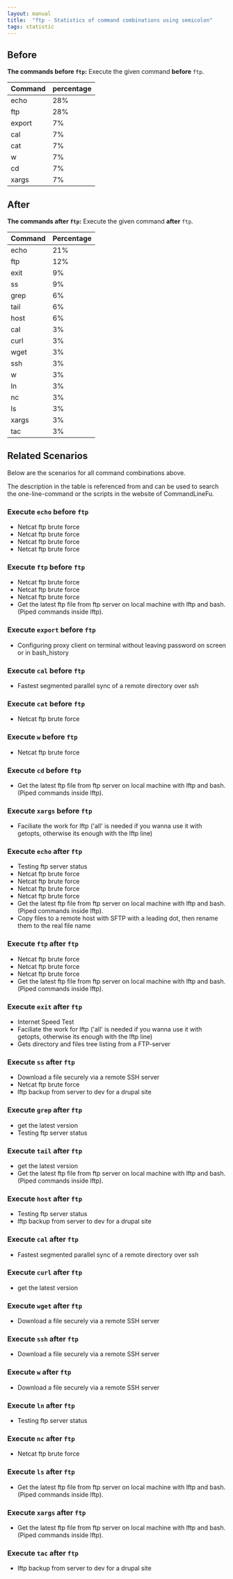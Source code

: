 ```yaml
---
layout: manual
title:  "ftp - Statistics of command combinations using semicolon"
tags: statistic
---
```


## Before

__The commands before `ftp`:__  Execute the given command __before__ `ftp`.

| Command | percentage |
|--------|--------|
| echo | 28% |
| ftp | 28% |
| export | 7% |
| cal | 7% |
| cat | 7% |
| w | 7% |
| cd | 7% |
| xargs | 7% |



## After

__The commands after `ftp`:__ Execute the given command __after__ `ftp`.

| Command | Percentage | 
|-------|--------|
| echo | 21% |
| ftp | 12% |
| exit | 9% |
| ss | 9% |
| grep | 6% |
| tail | 6% |
| host | 6% |
| cal | 3% |
| curl | 3% |
| wget | 3% |
| ssh | 3% |
| w | 3% |
| ln | 3% |
| nc | 3% |
| ls | 3% |
| xargs | 3% |
| tac | 3% |



## Related Scenarios

Below are the scenarios for all command combinations above.

The description in the table is referenced from and can be used to search the one-line-command or the scripts in the website of CommandLineFu.


### Execute `echo` before `ftp`

- Netcat ftp brute force
- Netcat ftp brute force
- Netcat ftp brute force
- Netcat ftp brute force

            
### Execute `ftp` before `ftp`

- Netcat ftp brute force
- Netcat ftp brute force
- Netcat ftp brute force
- Get the latest ftp file from ftp server on local machine with lftp and bash. (Piped commands inside lftp).

            
### Execute `export` before `ftp`

- Configuring proxy client on terminal without leaving password on screen or in bash_history

            
### Execute `cal` before `ftp`

- Fastest segmented parallel sync of a remote directory over ssh

            
### Execute `cat` before `ftp`

- Netcat ftp brute force

            
### Execute `w` before `ftp`

- Netcat ftp brute force

            
### Execute `cd` before `ftp`

- Get the latest ftp file from ftp server on local machine with lftp and bash. (Piped commands inside lftp).

            
### Execute `xargs` before `ftp`

- Faciliate the work for lftp ('all' is needed if you wanna use it with getopts, otherwise its enough with the lftp line)

            


### Execute `echo` after `ftp`

- Testing ftp server status
- Netcat ftp brute force
- Netcat ftp brute force
- Netcat ftp brute force
- Netcat ftp brute force
- Get the latest ftp file from ftp server on local machine with lftp and bash. (Piped commands inside lftp).
- Copy files to a remote host with SFTP with a leading dot, then rename them to the real file name

            
### Execute `ftp` after `ftp`

- Netcat ftp brute force
- Netcat ftp brute force
- Netcat ftp brute force
- Get the latest ftp file from ftp server on local machine with lftp and bash. (Piped commands inside lftp).

            
### Execute `exit` after `ftp`

- Internet Speed Test
- Faciliate the work for lftp ('all' is needed if you wanna use it with getopts, otherwise its enough with the lftp line)
- Gets directory and files tree listing from a FTP-server

            
### Execute `ss` after `ftp`

- Download a file securely via a remote SSH server
- Netcat ftp brute force
- lftp backup from server to dev for a drupal site

            
### Execute `grep` after `ftp`

- get the latest version
- Testing ftp server status

            
### Execute `tail` after `ftp`

- get the latest version
- Get the latest ftp file from ftp server on local machine with lftp and bash. (Piped commands inside lftp).

            
### Execute `host` after `ftp`

- Testing ftp server status
- lftp backup from server to dev for a drupal site

            
### Execute `cal` after `ftp`

- Fastest segmented parallel sync of a remote directory over ssh

            
### Execute `curl` after `ftp`

- get the latest version

            
### Execute `wget` after `ftp`

- Download a file securely via a remote SSH server

            
### Execute `ssh` after `ftp`

- Download a file securely via a remote SSH server

            
### Execute `w` after `ftp`

- Download a file securely via a remote SSH server

            
### Execute `ln` after `ftp`

- Testing ftp server status

            
### Execute `nc` after `ftp`

- Netcat ftp brute force

            
### Execute `ls` after `ftp`

- Get the latest ftp file from ftp server on local machine with lftp and bash. (Piped commands inside lftp).

            
### Execute `xargs` after `ftp`

- Get the latest ftp file from ftp server on local machine with lftp and bash. (Piped commands inside lftp).

            
### Execute `tac` after `ftp`

- lftp backup from server to dev for a drupal site

            
